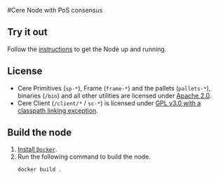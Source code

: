 #Cere Node with PoS consensus

## Try it out

Follow the [instructions](https://github.com/Cerebellum-Network/validator-instructions#how-to-become-a-validator) to get the Node up and running.

## License

* Cere Primitives (`sp-*`), Frame (`frame-*`) and the pallets (`pallets-*`), binaries (`/bin`) and all other utilities are licensed under [Apache 2.0](LICENSE-APACHE2).
* Cere Client (`/client/*` / `sc-*`) is licensed under [GPL v3.0 with a classpath linking exception](LICENSE-GPL3).

## Build the node
1. [Install `Docker`](https://docs.docker.com/get-docker/).
1. Run the following command to build the node.
   ```
   docker build .
   ```


